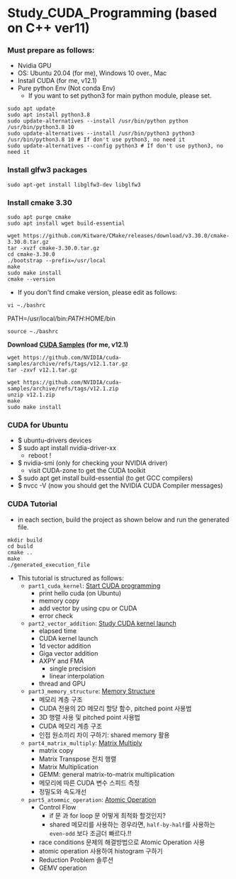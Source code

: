 # Study_CUDA_Programming (based on C++ ver11)

### Must prepare as follows:
- Nvidia GPU
- OS: Ubuntu 20.04 (for me), Windows 10 over., Mac
- Install CUDA (for me, v12.1)
- Pure python Env (Not conda Env)
  - If you want to set python3 for main python module, please set.
```shell
sudo apt update
sudo apt install python3.8
sudo update-alternatives --install /usr/bin/python python /usr/bin/python3.8 10
sudo update-alternatives --install /usr/bin/python3 python3 /usr/bin/python3.8 10 # If don't use python3, no need it
sudo update-alternatives --config python3 # If don't use python3, no need it
```

### Install glfw3 packages
```shell
sudo apt-get install libglfw3-dev libglfw3
```

### Install cmake 3.30
```shell
sudo apt purge cmake
sudo apt install wget build-essential

wget https://github.com/Kitware/CMake/releases/download/v3.30.0/cmake-3.30.0.tar.gz
tar -xvzf cmake-3.30.0.tar.gz
cd cmake-3.30.0
./bootstrap --prefix=/usr/local
make
sudo make install
cmake --version
```
- If you don't find cmake version, please edit as follows:
```shell
vi ~./bashrc
```
PATH=/usr/local/bin:$PATH:$HOME/bin
```shell
source ~./bashrc
```
**Download [CUDA Samples](https://github.com/NVIDIA/cuda-samples) (for me, v12.1)**
```shell
wget https://github.com/NVIDIA/cuda-samples/archive/refs/tags/v12.1.tar.gz
tar -zxvf v12.1.tar.gz
```

```shell
wget https://github.com/NVIDIA/cuda-samples/archive/refs/tags/v12.1.zip
unzip v12.1.zip
make
sudo make install
```

### CUDA for Ubuntu

- $ ubuntu-drivers devices
- $ sudo apt install nvidia-driver-xx
  - reboot !
- $ nvidia-smi (only for checking your NVIDIA driver)
  - visit CUDA-zone to get the CUDA toolkit
- $ sudo apt get install build-essential (to get GCC compilers)
- $ nvcc -V (now you should get the NVIDIA CUDA Compiler messages)

### CUDA Tutorial
- in each section, build the project as shown below and run the generated file.
```shell
mkdir build
cd build
cmake ..
make
./generated_execution_file
```

- This tutorial is structured as follows:
  - `part1_cuda_kernel`: [Start CUDA programming](./part1_cuda_kernel/README.md)
    - print hello cuda (on Ubuntu) 
    - memory copy
    - add vector by using cpu or CUDA
    - error check
  - `part2_vector_addition`: [Study CUDA kernel launch](./part2_vector_addition/README.md)
    - elapsed time
    - CUDA kernel launch
    - 1d vector addition
    - Giga vector addition
    - AXPY and FMA
      - single precision
      - linear interpolation
    - thread and GPU
  - `part3_memory_structure`: [Memory Structure](./part3_memory_structure/README.md)
    - 메모리 계층 구조
    - CUDA 전용의 2D 메모리 할당 함수, pitched point 사용법 
    - 3D 행렬 사용 및 pitched point 사용법
    - CUDA 메모리 계층 구조
    - 인접 원소끼리 차이 구하기: shared memory 활용 
  - `part4_matrix_multiply`: [Matrix Multiply](./part4_matrix_multiply/README.md)
    - matrix copy
    - Matrix Transpose 전치 행렬
    - Matrix Multiplication
    - GEMM: general matrix-to-matrix multiplication
    - 메모리에 따른 CUDA 변수 스피드 측정
    - 정밀도와 속도개선
  - `part5_atommic_operation`: [Atomic Operation](./part5_atomic_operation/README.md)
    - Control Flow
      - if 문 과 for loop 문 어떻게 최적화 할것인지?
      - shared 메모리를 사용하는 경우라면, `half-by-half`를 사용하는 `even-odd` 보다 조금더 빠르다.!!
    - race conditions 문제의 해결방법으로 Atomic Operation 사용 
    - atomic operation 사용하여 histogram 구하기
    - Reduction Problem 솔루션 
    - GEMV operation
  
